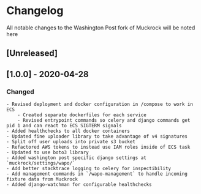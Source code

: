 # Changelog
All notable changes to the Washington Post fork of Muckrock will be noted here

## [Unreleased]

## [1.0.0] - 2020-04-28
### Changed
	- Revised deployment and docker configuration in /compose to work in ECS
		- Created separate dockerfiles for each service
		- Revised entrypoint commands so celery and django commands get pid 1 and can react to ECS SIGTERM signals
	- Added healthchecks to all docker containers
	- Updated fine uploader library to take advantage of v4 signatures
	- Split off user uploads into private s3 bucket
	- Refactored AWS tokens to instead use IAM roles inside of ECS task
	- Updated to use boto3 library
	- Added washington post specific django settings at `muckrock/settings/wapo/`
	- Add better stacktrace logging to celery for inspectibility
	- Add management commands in `/wapo-management` to handle incoming fixture data from Muckrock
	- Added django-watchman for configurable healthchecks

